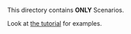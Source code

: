 This directory contains **ONLY** Scenarios.

Look at [the tutorial](https://github.com/flow-project/flow/blob/master/tutorials/tutorial01_sumo.ipynb) for examples.